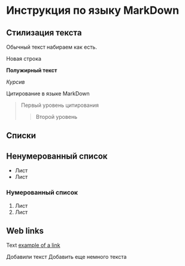 # Инструкция по языку MarkDown

## Стилизация текста

Обычный текст набираем как есть.

Новая строка

**Полужирный текст**

*Курсив*

Цитирование в языке MarkDown
> Первый уровень цитирования
>> Второй уровень

## Списки
## Ненумерованный список
* Лист
* Лист

### Нумерованный список
1. Лист
2. Лист

## Web links
Text [example of a link](http.example.com "Всплывающая подсказка")

Добавили текст
Добавить еще немного текста 